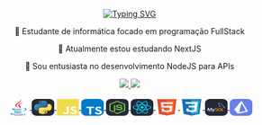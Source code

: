 <p align="center">
  <a href="https://git.io/typing-svg">
    <img src="https://readme-typing-svg.demolab.com?font=Fira+Code&weight=600&size=25&pause=1000&color=ffffff&random=false&width=435&height=40&lines=Ol%C3%A1%2C+eu+sou+Isaac+Sales!%F0%9F%A4%96%F0%9F%92%BB%F0%9F%8C%9F" alt="Typing SVG">
  </a>
</p>

<div align="center">
  
🔭 Estudante de informática focado em programação FullStack 


🌱 Atualmente estou estudando NextJS

💬 Sou entusiasta no desenvolvimento NodeJS para APIs

</div>
<div align="center">
  <a href="https://github.com/IsaacSales15">
  <img height="150em" src="https://github-readme-stats.vercel.app/api?username=IsaacSales15&show_icons=true&theme=dark&include_all_commits=true&count_private=true"/>
  <img height="150em" src="https://github-readme-stats.vercel.app/api/top-langs/?username=IsaacSales15&layout=compact&langs_count=7&theme=dark"/>
</div>

<div style="display: inline_block" align="center"><br>
  <img align="center" alt="Java" height="30" width="40" src="https://raw.githubusercontent.com/devicons/devicon/master/icons/java/java-original.svg">
  <img align="center" alt="Python" height="30" width="40" src="https://github.com/tandpfun/skill-icons/raw/main/icons/Python-Dark.svg">
  <img align="center" alt="Js" height="30" width="40" src="https://raw.githubusercontent.com/devicons/devicon/master/icons/javascript/javascript-plain.svg">
  <img align="center" alt="Typescript" height="30" width="40" src="https://github.com/tandpfun/skill-icons/raw/main/icons/TypeScript.svg">
  <img align="center" alt="NodeJS" height="30" width="40" src="https://github.com/tandpfun/skill-icons/raw/main/icons/NodeJS-Dark.svg">
  <img align="center" alt="React" height="30" width="40" src="https://github.com/tandpfun/skill-icons/blob/main/icons/React-Dark.svg">
  <img align="center" alt="HTML" height="30" width="40" src="https://raw.githubusercontent.com/devicons/devicon/master/icons/html5/html5-original.svg">
  <img align="center" alt="CSS" height="30" width="40" src="https://raw.githubusercontent.com/devicons/devicon/master/icons/css3/css3-original.svg">
  <img align="center" alt="MySQL" height="30" width="40" src="https://raw.githubusercontent.com/tandpfun/skill-icons/65dea6c4eaca7da319e552c09f4cf5a9a8dab2c8/icons/MySQL-Dark.svg">
  <img align="center" alt="Prisma" height="30" width="40" src="https://github.com/tandpfun/skill-icons/raw/main/icons/Prisma.svg">
</div>


